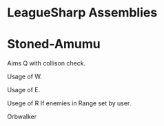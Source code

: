LeagueSharp Assemblies
===========

Stoned-Amumu
===========

Aims Q with collison check.

Usage of W.

Usage of E. 

Usege of R If enemies in Range set by user.

Orbwalker


